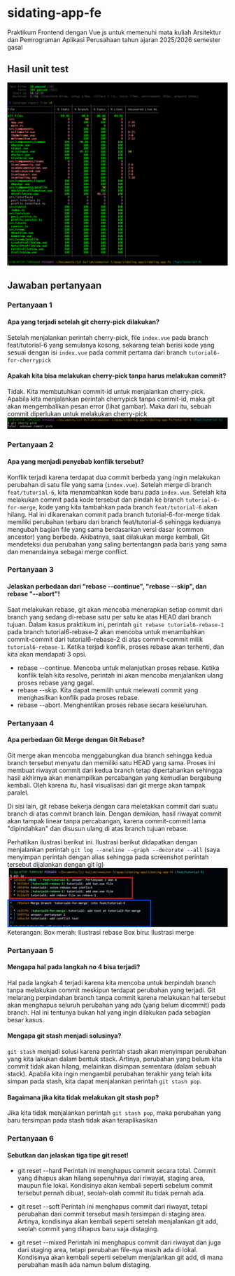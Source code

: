 # sidating-app-fe

Praktikum Frontend dengan Vue.js untuk memenuhi mata kuliah Arsitektur dan Pemrograman Aplikasi Perusahaan tahun ajaran 2025/2026 semester gasal

## Hasil unit test
![alt text](image.png)

## Jawaban pertanyaan

### Pertanyaan 1
#### Apa yang terjadi setelah git cherry-pick dilakukan?
Setelah menjalankan perintah cherry-pick, file `index.vue` pada branch feat/tutorial-6 yang semulanya kosong, sekarang telah berisi kode yang sesuai dengan isi `index.vue` pada commit pertama dari branch `tutorial6-for-cherrypick` 

#### Apakah kita bisa melakukan cherry-pick tanpa harus melakukan commit?
Tidak. Kita membutuhkan commit-id untuk menjalankan cherry-pick. Apabila kita menjalankan perintah cherrypick tanpa commit-id, maka git akan mengembalikan pesan error (lihat gambar). Maka dari itu, sebuah commit diperlukan untuk melakukan cherry-pick
![alt text](image-1.png)

### Pertanyaan 2
#### Apa yang menjadi penyebab konflik tersebut?
Konflik terjadi karena terdapat dua commit berbeda yang ingin melakukan perubahan di satu file yang sama (`index.vue`). Setelah merge di branch `feat/tutorial-6`, kita menambahkan kode baru pada `index.vue`. Setelah kita melakukan commit pada kode tersebut dan pindah ke branch `tutorial-6-for-merge`, kode yang kita tambahkan pada branch `feat/tutorial-6` akan hilang. Hal ini dikarenakan commit pada branch tutorial-6-for-merge tidak memiliki perubahan terbaru dari branch feat/tutorial-6 sehingga keduanya mengubah bagian file yang sama berdasarkan versi dasar (common ancestor) yang berbeda. Akibatnya, saat dilakukan merge kembali, Git mendeteksi dua perubahan yang saling bertentangan pada baris yang sama dan menandainya sebagai merge conflict.

### Pertanyaan 3
#### Jelaskan perbedaan dari "rebase --continue", "rebase --skip", dan rebase "--abort"!
Saat melakukan rebase, git akan mencoba menerapkan setiap commit dari branch yang sedang di-rebase satu per satu ke atas HEAD dari branch tujuan. Dalam kasus praktikum ini, perintah `git rebase tutorial6-rebase-1` pada branch tutorial6-rebase-2 akan mencoba untuk menambahkan commit-commit dari tutorial6-rebase-2 di atas commit-commit milik `tutorial6-rebase-1`. Ketika terjadi konflik, proses rebase akan terhenti, dan kita akan mendapati 3 opsi.
* rebase --continue. Mencoba untuk melanjutkan proses rebase. Ketika konflik telah kita resolve, perintah ini akan mencoba menjalankan ulang proses rebase yang gagal.
* rebase --skip. Kita dapat memilih untuk melewati commit yang menghasilkan konflik pada proses rebase.
* rebase  --abort. Menghentikan proses rebase secara keseluruhan.

### Pertanyaan 4
#### Apa perbedaan Git Merge dengan Git Rebase?
Git merge akan mencoba menggabungkan dua branch sehingga kedua branch tersebut menyatu dan memiliki satu HEAD yang sama. Proses ini membuat riwayat commit dari kedua branch tetap dipertahankan sehingga hasil akhirnya akan menampilkan percabangan yang kemudian bergabung kembali. Oleh karena itu, hasil visualisasi dari git merge akan tampak paralel.

Di sisi lain, git rebase bekerja dengan cara meletakkan commit dari suatu branch di atas commit branch lain. Dengan demikian, hasil riwayat commit akan tampak linear tanpa percabangan, karena commit-commit lama "dipindahkan" dan disusun ulang di atas branch tujuan rebase.

Perhatikan ilustrasi berikut ini. Ilustrasi berikut didapatkan dengan menjalankan perintah `git log --oneline --graph --decorate --all` (saya menyimpan perintah dengan alias sehingga pada screenshot perintah tersebut dijalankan dengan git lg)
![alt text](image-2.png)
Keterangan:
   Box merah: Ilustrasi rebase
   Box biru: Ilustrasi merge

### Pertanyaan 5
#### Mengapa hal pada langkah no 4 bisa terjadi?

Hal pada langkah 4 terjadi karena kita mencoba untuk berpindah branch tanpa melakukan commit meskipun terdapat perubahan yang terjadi. Git melarang perpindahan branch tanpa commit karena melakukan hal tersebut akan menghapus seluruh perubahan yang ada (yang belum dicommit) pada branch. Hal ini tentunya bukan hal yang ingin dilakukan pada sebagian besar kasus. 

#### Mengapa git stash menjadi solusinya?

`git stash` menjadi solusi karena perintah stash akan menyimpan perubahan yang kita lakukan dalam bentuk stack. Artinya, perubahan yang belum kita commit tidak akan hilang, melainkan disimpan sementara (dalam sebuah stack). Apabila kita ingin mengambil perubahan terakhir yang telah kita simpan pada stash, kita dapat menjalankan perintah `git stash pop`. 

#### Bagaimana jika kita tidak melakukan git stash pop?
Jika kita tidak menjalankan perintah `git stash pop`, maka perubahan yang baru tersimpan pada stash tidak akan teraplikasikan  


### Pertanyaan 6
#### Sebutkan dan jelaskan tiga tipe git reset!

* git reset --hard <commit-id>
Perintah ini menghapus commit secara total. Commit yang dihapus akan hilang sepenuhnya dari riwayat, staging area, maupun file lokal. Kondisinya akan kembali seperti sebelum commit tersebut pernah dibuat, seolah-olah commit itu tidak pernah ada.

* git reset --soft <commit-id>
Perintah ini menghapus commit dari riwayat, tetapi perubahan dari commit tersebut masih tersimpan di staging area. Artinya, kondisinya akan kembali seperti setelah menjalankan git add, seolah commit yang dihapus baru saja distaging.

* git reset --mixed <commit-id>
Perintah ini menghapus commit dari riwayat dan juga dari staging area, tetapi perubahan file-nya masih ada di lokal. Kondisinya akan kembali seperti sebelum menjalankan git add, di mana perubahan masih ada namun belum distaging.